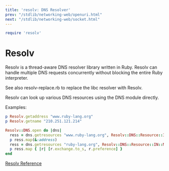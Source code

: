 ```yaml
---
title: 'resolv: DNS Resolver'
prev: "/stdlib/networking-web/openuri.html"
next: "/stdlib/networking-web/socket.html"
---
```



```ruby
require 'resolv'
```

# Resolv

Resolv is a thread-aware DNS resolver library written in Ruby. Resolv
can handle multiple DNS requests concurrently without blocking the
entire Ruby interpreter.

See also resolv-replace.rb to replace the libc resolver with Resolv.

Resolv can look up various DNS resources using the DNS module directly.

Examples:


```ruby
p Resolv.getaddress "www.ruby-lang.org"
p Resolv.getname "210.251.121.214"

Resolv::DNS.open do |dns|
  ress = dns.getresources "www.ruby-lang.org", Resolv::DNS::Resource::IN::A
  p ress.map(&:address)
  ress = dns.getresources "ruby-lang.org", Resolv::DNS::Resource::IN::MX
  p ress.map { |r| [r.exchange.to_s, r.preference] }
end
```

[Resolv
Reference](https://ruby-doc.org/stdlib-2.5.0/libdoc/resolv/rdoc/Resolv.html)

